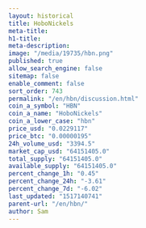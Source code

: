 ```yaml
---
layout: historical
title: HoboNickels
meta-title: 
h1-title: 
meta-description: 
image: "/media/19735/hbn.png"
published: true
allow_search_engine: false
sitemap: false
enable_comment: false
sort_order: 743
permalink: "/en/hbn/discussion.html"
coin_a_symbol: "HBN"
coin_a_name: "HoboNickels"
coin_a_lower_case: "hbn"
price_usd: "0.0229117"
price_btc: "0.00000195"
24h_volume_usd: "3394.5"
market_cap_usd: "64151405.0"
total_supply: "64151405.0"
available_supply: "64151405.0"
percent_change_1h: "0.45"
percent_change_24h: "-3.61"
percent_change_7d: "-6.02"
last_updated: "1517140741"
parent-url: "/en/hbn/"
author: Sam
---
```


